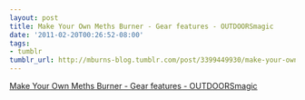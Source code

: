 ```yaml
---
layout: post
title: Make Your Own Meths Burner - Gear features - OUTDOORSmagic
date: '2011-02-20T00:26:52-08:00'
tags:
- tumblr
tumblr_url: http://mburns-blog.tumblr.com/post/3399449930/make-your-own-meths-burner-gear-features
---
```

<a href="http://www.outdoorsmagic.com/gear-features/make-your-own-meths-burner/6227.html">Make Your Own Meths Burner - Gear features - OUTDOORSmagic</a>


